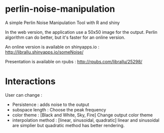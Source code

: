 perlin-noise-manipulation
=========================

A simple Perlin Noise Manipulation Tool with R and shiny

In the web version, the application use a 50x50 image for the output. Perlin 
algorithm can do better, but it's faster for an online version.

An online version is available on shinyapps.io : http://librallu.shinyapps.io/someNoise/

Presentation is available on rpubs : http://rpubs.com/librallu/25298/

Interactions
============

User can change :
 - Persistence : adds noise to the output
 - subspace length : Choose the peak frequency
 - color theme : [Black and White, Sky, Fire] Change output color theme
 - interpolation method : [linear, sinusoidal, quadratic] linear and sinusoidal are simplier but quadratic method has better rendering.
 